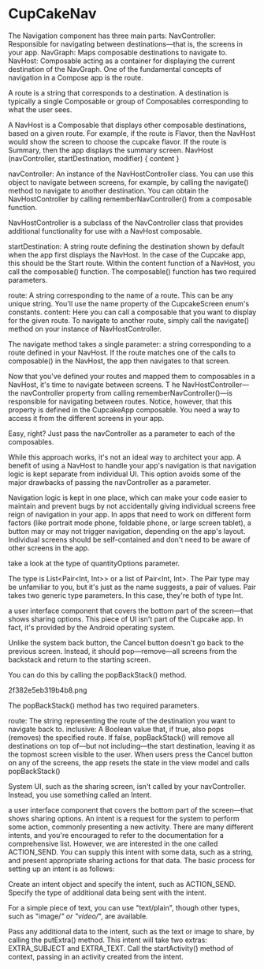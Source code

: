 # CupCakeNav

The Navigation component has three main parts:
NavController: Responsible for navigating between destinations—that is, the screens in your app.
NavGraph: Maps composable destinations to navigate to.
NavHost: Composable acting as a container for displaying the current destination of the NavGraph.
One of the fundamental concepts of navigation in a Compose app is the route.

A route is a string that corresponds to a destination.
A destination is typically a single Composable or group of Composables corresponding to
what the user sees.

A NavHost is a Composable that displays other composable destinations, based on a given route.
For example, if the route is Flavor, then the NavHost would show the screen to choose the cupcake
flavor. If the route is Summary, then the app displays the summary screen.
NavHost (navController, startDestination, modifier) { content }

navController: An instance of the NavHostController class. You can use
this object to navigate between screens, for example, by calling the navigate()
method to navigate to another destination. You can obtain the NavHostController by
calling rememberNavController() from a composable function.

NavHostController is a subclass of the NavController class that provides additional
functionality for use with a NavHost composable.

startDestination: A string route defining the destination shown by default when the app first
displays the NavHost. In the case of the Cupcake app, this should be the Start route.
Within the content function of a NavHost, you call the composable() function.
The composable() function has two required parameters.

route: A string corresponding to the name of a route. This can be any unique string.
You'll use the name property of the CupcakeScreen enum's constants.
content: Here you can call a composable that you want to display for the given route.
To navigate to another route, simply call the navigate() method on your instance of
NavHostController.

The navigate method takes a single parameter: a string corresponding to a route
defined in your NavHost. If the route matches one of the calls to composable() in
the NavHost, the app then navigates to that screen.

Now that you've defined your routes and mapped them to composables in a NavHost, it's time to navigate between screens. T
he NavHostController—the navController property from calling rememberNavController()—is responsible for navigating between routes. 
Notice, however, that this property is defined in the CupcakeApp composable. You need a way to access it from the different screens in your app.

Easy, right? Just pass the navController as a parameter to each of the composables.

While this approach works, it's not an ideal way to architect your app. A benefit of using a NavHost to handle your app's navigation is
that navigation logic is kept separate from individual UI. This option avoids some of the major drawbacks of passing the navController as a parameter.

Navigation logic is kept in one place, which can make your code easier to maintain and prevent bugs by not accidentally giving individual screens free reign of navigation in your app.
In apps that need to work on different form factors (like portrait mode phone, foldable phone, or large screen tablet), a button may or may not trigger navigation, depending on the app's layout. Individual screens should be self-contained and don't need to be aware of other screens in the app.

take a look at the type of quantityOptions parameter.

The type is List<Pair<Int, Int>> or a list of Pair<Int, Int>. The Pair type may be unfamiliar to you, but it's just as the name suggests, a pair of values. Pair takes two generic type parameters. In this case, they're both of type Int.

a user interface component that covers the bottom part of the screen—that shows sharing options.
This piece of UI isn't part of the Cupcake app. In fact, it's provided by the Android
operating system.

Unlike the system back button, the Cancel button doesn't go back to the previous screen. Instead, it should pop—remove—all screens from the backstack and return to the starting screen.

You can do this by calling the popBackStack() method.

2f382e5eb319b4b8.png

The popBackStack() method has two required parameters.

route: The string representing the route of the destination you want to navigate back to.
inclusive: A Boolean value that, if true, also pops (removes) the specified route. If false, popBackStack() will remove all destinations on top of—but not including—the start destination, leaving it as the topmost screen visible to the user.
When users press the Cancel button on any of the screens, the app resets the state in the view model and calls popBackStack()

System UI, such as the sharing screen, isn't called by your navController.
Instead, you use something called an Intent.

a user interface component that covers the bottom part of the screen—that shows sharing options.
An intent is a request for the system to perform some action, commonly presenting a new activity.
There are many different intents, and you're encouraged to refer to the documentation for a
comprehensive list. However, we are interested in the one called ACTION_SEND. You can supply
this intent with some data, such as a string, and present appropriate sharing actions for that data.
The basic process for setting up an intent is as follows:

Create an intent object and specify the intent, such as ACTION_SEND.
Specify the type of additional data being sent with the intent.

For a simple piece of text, you can use "text/plain", though other types, such as
"image/*" or "video/*", are available.

Pass any additional data to the intent, such as the text or image to share,
by calling the putExtra() method. This intent will take two extras: EXTRA_SUBJECT and EXTRA_TEXT.
Call the startActivity() method of context, passing in an activity created from the intent.
